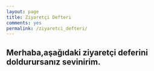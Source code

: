 ```yaml
---
layout: page
title: Ziyaretçi Defteri
comments: yes
permalink: /ziyaretci_defteri/
---
```

## Merhaba,aşağıdaki ziyaretçi deferini doldurursanız sevinirim.
